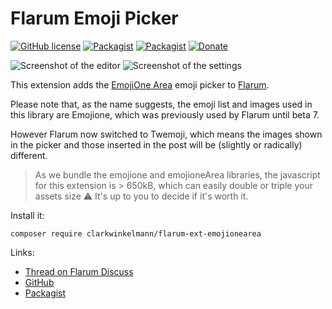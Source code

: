 # Flarum Emoji Picker

[![GitHub license](https://img.shields.io/badge/license-MIT-blue.svg)](https://raw.githubusercontent.com/clarkwinkelmann/flarum-ext-emojionearea/master/LICENSE.txt) [![Packagist](https://img.shields.io/packagist/v/clarkwinkelmann/flarum-ext-emojionearea.svg)](https://packagist.org/packages/clarkwinkelmann/flarum-ext-emojionearea) [![Packagist](https://img.shields.io/packagist/dt/clarkwinkelmann/flarum-ext-emojionearea.svg)](https://packagist.org/packages/clarkwinkelmann/flarum-ext-emojionearea) [![Donate](https://img.shields.io/badge/paypal-donate-yellow.svg)](https://www.paypal.me/clarkwinkelmann)

![Screenshot of the editor](https://i.imgur.com/iFt2AS8.png)
![Screenshot of the settings](https://i.imgur.com/A63PMUR.png)

This extension adds the [EmojiOne Area](https://github.com/mervick/emojionearea) emoji picker to [Flarum](https://github.com/flarum).

Please note that, as the name suggests, the emoji list and images used in this library are Emojione, which was previously used by Flarum until beta 7.

However Flarum now switched to Twemoji, which means the images shown in the picker and those inserted in the post will be (slightly or radically) different.

> As we bundle the emojione and emojioneArea libraries, the javascript for this extension is > 650kB, which can easily double or triple your assets size ⚠️ It's up to you to decide if it's worth it.

Install it:

    composer require clarkwinkelmann/flarum-ext-emojionearea

Links:

- [Thread on Flarum Discuss](https://discuss.flarum.org/d/4787-emoji-picker)
- [GitHub](https://github.com/clarkwinkelmann/flarum-ext-emojionearea)
- [Packagist](https://packagist.org/packages/clarkwinkelmann/flarum-ext-emojionearea)
